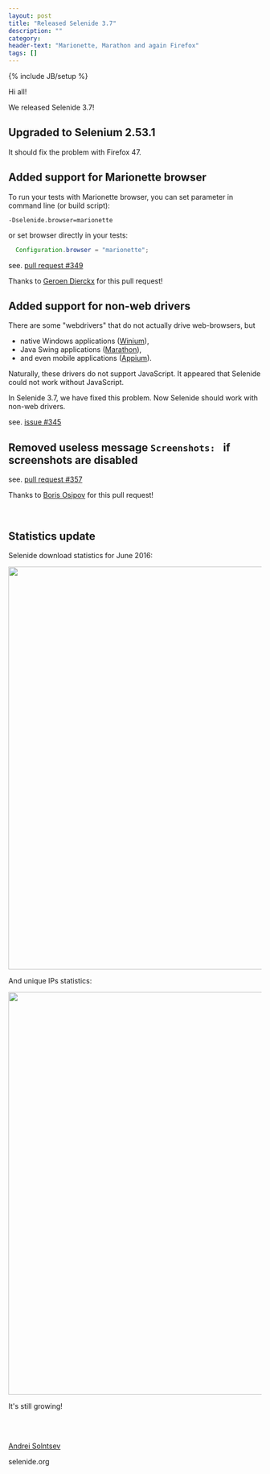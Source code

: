 ```yaml
---
layout: post
title: "Released Selenide 3.7"
description: ""
category:
header-text: "Marionette, Marathon and again Firefox"
tags: []
---
```

{% include JB/setup %}

Hi all!

We released Selenide 3.7! 

## Upgraded to Selenium 2.53.1

It should fix the problem with Firefox 47.

## Added support for Marionette browser

To run your tests with Marionette browser, you can set parameter in command line (or build script):

```
-Dselenide.browser=marionette
```

or set browser directly in your tests:

```java
  Configuration.browser = "marionette";
```

see. [pull request #349](https://github.com/codeborne/selenide/pull/349)

Thanks to [Geroen Dierckx](https://github.com/ridiekel) for this pull request!


## Added support for non-web drivers

There are some "webdrivers" that do not actually drive web-browsers, but
 
* native Windows applications ([Winium](https://github.com/2gis/Winium)),
* Java Swing applications ([Marathon](https://marathontesting.com/seleniumwebdriver-bindings/)),
* and even mobile applications ([Appium](http://appium.io/)). 

Naturally, these drivers do not support JavaScript. 
It appeared that Selenide could not work without JavaScript. 

In Selenide 3.7, we have fixed this problem. Now Selenide should work with non-web drivers.

see. [issue #345](https://github.com/codeborne/selenide/issues/345)

## Removed useless message `Screenshots: ` if screenshots are disabled 

see. [pull request #357](https://github.com/codeborne/selenide/pull/357)

Thanks to [Boris Osipov](https://github.com/BorisOsipov) for this pull request!


<br/>


## Statistics update

Selenide download statistics for June 2016:
<center>
  <img src="{{ BASE_PATH }}/images/2016/07/selenide.downloads.png" width="800"/>
</center>

And unique IPs statistics:
<center>
  <img src="{{ BASE_PATH }}/images/2016/07/selenide.unique-ips.png" width="800"/>
</center>

It's still growing!


<br/>
<br/>

[Andrei Solntsev](http://asolntsev.github.io/)

selenide.org
